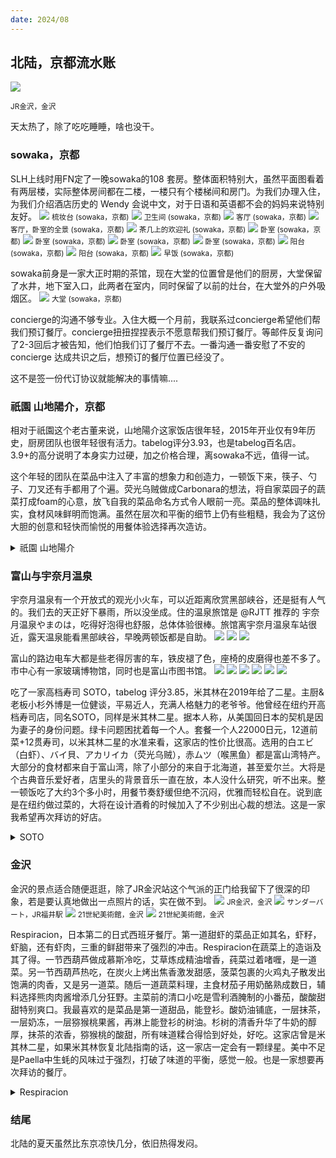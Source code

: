 ```yaml
---
date: 2024/08
---
```


## 北陆，京都流水账

<img src="https://s2.loli.net/2024/09/30/RgbwV6Oociq5Cdk.jpg"/>

<small>JR金沢，金沢</small>

天太热了，除了吃吃睡睡，啥也没干。

### sowaka，京都
SLH上线时用FN定了一晚sowaka的108 套房。整体面积特别大，虽然平面图看着有两层楼，实际整体房间都在二楼，一楼只有个楼梯间和房门。为我们办理入住，为我们介绍酒店历史的 Wendy 会说中文，对于日语和英语都不会的妈妈来说特别友好。
<img src="https://s2.loli.net/2024/09/28/DKrQ37VFyzk5OwN.jpg"/>
<small>梳妆台 (sowaka，京都)</small>
<img src="https://s2.loli.net/2024/09/28/4wWiFPRSQ1rmbok.jpg"/>
<small>卫生间 (sowaka，京都)</small>
<img src="https://s2.loli.net/2024/09/28/igAkJlfVcRh27rP.jpg"/>
<small>客厅 (sowaka，京都)</small>
<img src="https://s2.loli.net/2024/09/28/7t5sVbwEzgFDahc.jpg"/>
<small>客厅，卧室的全景 (sowaka，京都)</small>
<img src="https://s2.loli.net/2024/09/28/yiNbf7H6JoLSQF2.jpg"/>
<small>茶几上的欢迎礼 (sowaka，京都)</small>
<img src="https://s2.loli.net/2024/09/28/PgaqyvbARQEcmGo.jpg"/>
<small>卧室 (sowaka，京都)</small>
<img src="https://s2.loli.net/2024/09/28/b9kY5RswdIAlijZ.jpg"/>
<small>卧室 (sowaka，京都)</small>
<img src="https://s2.loli.net/2024/09/28/v7o3K5UNOxETulz.jpg"/>
<small>卧室 (sowaka，京都)</small>
<img src="https://s2.loli.net/2024/09/28/KBNxCOV2t15q6PR.jpg"/>
<small>卧室 (sowaka，京都)</small>
<img src="https://s2.loli.net/2024/09/28/h7zRjEYdI9KlUiJ.jpg"/>
<small>阳台 (sowaka，京都)</small>
<img src="https://s2.loli.net/2024/09/28/X7N42qfxzbRgAyL.jpg"/>
<small>阳台 (sowaka，京都)</small>
<img src="https://s2.loli.net/2024/09/28/kdo8RSy6KuCs9QG.jpg"/>
<small>早饭 (sowaka，京都)</small>

sowaka前身是一家大正时期的茶馆，现在大堂的位置曾是他们的厨房，大堂保留了水井，地下室入口，此两者在室内，同时保留了以前的灶台，在大堂外的户外吸烟区。
<img src="https://s2.loli.net/2024/09/28/r1B2Wq4JpEsLxTS.jpg"/>
<small>大堂 (sowaka，京都)</small>

concierge的沟通不够专业。入住大概一个月前，我联系过concierge希望他们帮我们预订餐厅。concierge扭扭捏捏表示不愿意帮我们预订餐厅。等邮件反复询问了2-3回后才被告知，他们怕我们订了餐厅不去。一番沟通一番安慰了不安的concierge 达成共识之后，想预订的餐厅位置已经没了。

这不是签一份代订协议就能解决的事情嘛....

### 祇園 山地陽介，京都
相对于祇園这个老古董来说，山地陽介这家饭店很年轻，2015年开业仅有9年历史，厨房团队也很年轻很有活力。tabelog评分3.93，也是tabelog百名店。3.9+的高分说明了本身实力过硬，加之价格合理，离sowaka不远，值得一试。

这个年轻的团队在菜品中注入了丰富的想象力和创造力，一顿饭下来，筷子、勺子、刀叉还有手都用了个遍。荧光乌贼做成Carbonara的想法，将自家菜园子的蔬菜打成foam的心意，放飞自我的菜品命名方式令人眼前一亮。菜品的整体调味扎实，食材风味鲜明而饱满。虽然在层次和平衡的细节上仍有些粗糙，我会为了这份大胆的创意和轻快而愉悦的用餐体验选择再次造访。

<details>
<summary>祇園 山地陽介</summary>
<img src="https://s2.loli.net/2024/09/30/JjfwMmIaZRkgeqt.jpg"/>
<img src="https://s2.loli.net/2024/09/30/gCJevkQpwh57Uoa.jpg"/>
<img src="https://s2.loli.net/2024/09/30/muFMRBGOq91zpYA.jpg"/>
<img src="https://s2.loli.net/2024/09/30/WyVJroNd9DYp3Uf.jpg"/>
<img src="https://s2.loli.net/2024/09/30/Yi2NMLJqKz4POEa.jpg"/>
<img src="https://s2.loli.net/2024/09/30/zvyEoZa1dbnSYAP.jpg"/>
<img src="https://s2.loli.net/2024/09/30/ydYhIz3l2PAHCGt.jpg"/>
<img src="https://s2.loli.net/2024/09/30/gRLZhYW3KOoIcVw.jpg"/>
<img src="https://s2.loli.net/2024/09/30/LkrEwJq8AsT7y4f.jpg"/>
<img src="https://s2.loli.net/2024/09/30/GF2pokCj9URSzHW.jpg"/>
<img src="https://s2.loli.net/2024/09/30/mTkcweUahpyL5VB.jpg"/>
<img src="https://s2.loli.net/2024/09/30/SOzLK9lMVQdRw8i.jpg"/>
</details>

### 富山与宇奈月温泉
宇奈月温泉有一个开放式的观光小火车，可以近距离欣赏黑部峡谷，还是挺有人气的。我们去的天正好下暴雨，所以没坐成。住的温泉旅馆是 @RJTT 推荐的 宇奈月温泉やまのは，吃得好泡得也舒服，总体体验很棒。旅馆离宇奈月温泉车站很近，露天温泉能看黑部峡谷，早晚两顿饭都是自助。
<img src="https://s2.loli.net/2024/09/28/uc91ipeoZVDU6YE.jpg"/>
<img src="https://s2.loli.net/2024/09/28/5ShM7QETGfLFyxi.jpg"/>
<img src="https://s2.loli.net/2024/09/28/b1JO5wQCardTDPE.jpg"/>

富山的路边电车大都是些老得厉害的车，铁皮褪了色，座椅的皮磨得也差不多了。市中心有一家玻璃博物馆，同时也是富山市图书馆。
<img src="https://s2.loli.net/2024/09/28/LMtnPFslQoC3pKH.jpg"/>
<img src="https://s2.loli.net/2024/09/28/grYbEovdGXMkLZJ.jpg"/>
<img src="https://s2.loli.net/2024/09/28/fn1Q9oRl8Fu7BMy.jpg"/>
<img src="https://s2.loli.net/2024/09/28/IOQHdlVPJnmNLRG.jpg"/>
<img src="https://s2.loli.net/2024/09/28/7HwPT6UAKBCM1c5.jpg"/>
<img src="https://s2.loli.net/2024/09/28/YclJop7Nq48xDmv.jpg"/>

吃了一家高档寿司 SOTO，tabelog 评分3.85，米其林在2019年给了二星。主厨&老板小杉外博是一位健谈，平易近人，充满人格魅力的老爷爷。他曾经在纽约开高档寿司店，同名SOTO，同样是米其林二星。据本人称，从美国回日本的契机是因为妻子的身份问题。绿卡问题困扰着每一个人。套餐一个人22000日元，12道前菜+12贯寿司，以米其林二星的水准来看，这家店的性价比很高。选用的白エビ（白虾）、バイ貝、アカリイカ（荧光乌贼），赤ムツ（喉黑鱼）都是富山湾特产。大部分的食材都来自于富山湾，除了小部分的来自于北海道，甚至爱尔兰。大将是个古典音乐爱好者，店里头的背景音乐一直在放，本人没什么研究，听不出来。整一顿饭吃了大约3个多小时，用餐节奏舒缓但绝不沉闷，优雅而轻松自在。说到底是在纽约做过菜的，大将在设计酒肴的时候加入了不少别出心裁的想法。这是一家我希望再次拜访的好店。
<details>
<summary>SOTO</summary>
<img src="https://s2.loli.net/2024/09/28/PpBO6zyShvXjgaw.jpg"/>
<img src="https://s2.loli.net/2024/09/28/yjiavwBeQ5OHEtI.jpg"/>
<img src="https://s2.loli.net/2024/09/28/toPuNFUdhX2MmVC.jpg"/>
<img src="https://s2.loli.net/2024/09/28/QmpGR8z34T7UNPM.jpg"/>
<img src="https://s2.loli.net/2024/09/28/szAqacKMgELvU3P.jpg"/>
<img src="https://s2.loli.net/2024/09/28/cwPlvaEy8rbhJLM.jpg"/>
<img src="https://s2.loli.net/2024/09/28/cCd8zYwDBISHl61.jpg"/>
<img src="https://s2.loli.net/2024/09/28/ujcFL3zwWOi6kPN.jpg"/>
<img src="https://s2.loli.net/2024/09/28/cyrJvwF5Hof7Dz9.jpg"/>
<img src="https://s2.loli.net/2024/09/28/y7Bm3OXgnT6dCHJ.jpg"/>
<img src="https://s2.loli.net/2024/09/28/gEbxTRUkCAtcyhI.jpg"/>
<img src="https://s2.loli.net/2024/09/28/ASxNPiFQgtOrq68.jpg"/>
<img src="https://s2.loli.net/2024/09/28/sIlcMKhq3mvLFzR.jpg"/>

<img src="https://s2.loli.net/2024/09/28/43zuHnmMhR8JrKY.jpg"/>
<img src="https://s2.loli.net/2024/09/28/JvEk2r8cZ4sluKQ.jpg"/>
<img src="https://s2.loli.net/2024/09/28/WXPkj7roaqHpgCM.jpg"/>
<img src="https://s2.loli.net/2024/09/28/tTsO4QrD1zhdGFN.jpg"/>
<img src="https://s2.loli.net/2024/09/28/zwOESsjiMetHING.jpg"/>
<img src="https://s2.loli.net/2024/09/28/FzNAHp3k6MhmYgJ.jpg"/>
<img src="https://s2.loli.net/2024/09/28/pgcsr8fae6NQiW3.jpg"/>
<img src="https://s2.loli.net/2024/09/28/h7iz86EXfpSLIHo.jpg"/>
<img src="https://s2.loli.net/2024/09/28/6EeRh23pKbPkXwZ.jpg"/>
<img src="https://s2.loli.net/2024/09/28/OhocJgbijI8tSWs.jpg"/>
<img src="https://s2.loli.net/2024/09/28/tecnpE1mUBz5qY9.jpg"/>
<img src="https://s2.loli.net/2024/09/28/qbloYiKGrpXdVsD.jpg"/>

<img src="https://s2.loli.net/2024/09/28/Frc65GxtkDHiYyo.jpg"/>

</details>


### 金沢
金沢的景点适合随便逛逛，除了JR金沢站这个气派的正门给我留下了很深的印象，若是要认真地做出一点照片的话，实在做不到。
<img src="https://s2.loli.net/2024/09/30/RgbwV6Oociq5Cdk.jpg"/>
<small>JR金沢，金沢</small>
<img src="https://s2.loli.net/2024/09/30/bIOtQMNA8pBD6wX.jpg"/>
<small>サンダーバート，JR福井駅</small>
<img src="https://s2.loli.net/2024/09/30/jKnt1GkHFiRbB85.jpg"/>
<small>21世紀美術館，金沢</small>
<img src="https://s2.loli.net/2024/09/30/DaIhFmYqL8rZQeB.jpg"/>
<small>21世紀美術館，金沢</small>

Respiracion，日本第二的日式西班牙餐厅。第一道甜虾的菜品正如其名，虾籽，虾脑，还有虾肉，三重的鲜甜带来了强烈的冲击。Respiracion在蔬菜上的造诣及其了得。一节西葫芦做成慕斯冷吃，艾草炼成精油增香，莼菜过着啫喱，是一道菜。另一节西葫芦热吃，在炭火上烤出焦香激发甜感，菠菜包裹的火鸡丸子散发出饱满的肉香，又是另一道菜。随后一道蔬菜料理，主食材茄子用奶酪熟成数日，辅料选择熊肉肉酱增添几分狂野。主菜前的清口小吃是雪利酒腌制的小番茄，酸酸甜甜特别爽口。我最喜欢的是菜品是第一道甜品，能登衫。酸奶油铺底，一层抹茶，一层奶冻，一层猕猴桃果酱，再淋上能登衫的树油。杉树的清香升华了牛奶的醇厚，抹茶的浓香，猕猴桃的酸甜，所有味道糅合得恰到好处，好吃。这家店曾是米其林二星，如果米其林恢复北陆指南的话，这一家店一定会有一颗绿星。美中不足是Paella中生蚝的风味过于强烈，打破了味道的平衡，感觉一般。也是一家想要再次拜访的餐厅。
<details>
<summary>Respiracion</summary>
<img src="https://s2.loli.net/2024/09/30/KqgUXlxfFOmHzWr.jpg"/>
<img src="https://s2.loli.net/2024/09/30/fSkgLxrti8JzGXA.jpg"/>
<img src="https://s2.loli.net/2024/09/30/FLvZKi16aDbATMV.jpg"/>
<img src="https://s2.loli.net/2024/09/30/JBVqjH3o8EpYy1d.jpg"/>
</small>暗的一片是绿色的烤西葫芦</small>
<img src="https://s2.loli.net/2024/09/30/J3YEiUvut4DPLMb.jpg"/>
<img src="https://s2.loli.net/2024/09/30/Yw1c5AJpPvGkKt4.jpg"/>
<img src="https://s2.loli.net/2024/09/30/5fd827r6AgjDaUN.jpg"/>
<img src="https://s2.loli.net/2024/09/30/FHclOj8wAprhm71.jpg"/>
<img src="https://s2.loli.net/2024/09/30/butFI7Lh2cW8AmD.jpg"/>
<img src="https://s2.loli.net/2024/09/30/FQNivb9Vw3ajufK.jpg"/>
<img src="https://s2.loli.net/2024/09/30/IWKXnGPRj52V3aT.jpg"/>
</small>暗的一片是paella</small>
<img src="https://s2.loli.net/2024/09/30/HzpMGTAQqmtnOPJ.jpg"/>
<img src="https://s2.loli.net/2024/09/30/mPvKLUYHZnCyXJr.jpg"/>
<small>能登衫</small>
<img src="https://s2.loli.net/2024/09/30/q3S8VXjH2lUF6fG.jpg"/>
<img src="https://s2.loli.net/2024/09/30/IFqZCSWENHUT6gR.jpg"/>
<img src="https://s2.loli.net/2024/09/30/2fjghTqCmob1ylk.jpg"/>
<img src="https://s2.loli.net/2024/09/30/tyav3Zk61KNWrXx.jpg"/>
<img src="https://s2.loli.net/2024/09/30/ONGoir4Ys2fMFe8.jpg"/>
<img src="https://s2.loli.net/2024/09/30/cD31lU4wx2p7qRJ.jpg"/>
<img src="https://s2.loli.net/2024/09/30/VdM2JkgUpEa5XHA.jpg"/>
</details>

### 结尾
北陆的夏天虽然比东京凉快几分，依旧热得发闷。